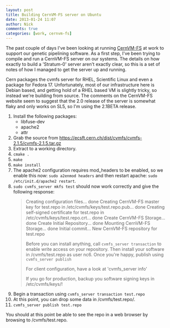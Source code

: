 ```yaml
---
layout: post
title: Building CernVM-FS server on Ubuntu
date: 2013-01-24 11:07
author: Nick
comments: true
categories: [work, cernvm-fs] 
---
```


The past couple of days I've been looking at running [CernVM-FS](http://cernvm.cern.ch/portal/filesystem/) at work to support our genetic pipelining software. As a first step, I've been trying to compile and run a CernVM-FS server on our systems. The details on how exactly to build a 'Stratum-0' server aren't exactly clear, so this is a set of notes of how I managed to get the server up and running.

<!-- more -->

Cern packages the cvmfs server for RHEL, Scientific Linux and even a package for Fedora 17. Unfortunately, most of our infrastructure here is Debian based, and getting hold of a RHEL based VM is slightly tricky, so instead we're building from source. The comments on the CernVM-FS website seem to suggest that the 2.0 release of the server is somewhat flaky and only works on SL5, so I'm using the 2.1BETA release.

1. Install the following packages:
	- libfuse-dev
	- apache2
	- attr
1. Grab the source from https://ecsft.cern.ch/dist/cvmfs/cvmfs-2.1.5/cvmfs-2.1.5.tar.gz
2. Extract to a working directory.
3. ```cmake .```
4. ```make```
5. ```make install```
6. The apache2 configuration requires mod_headers to be enabled, so we enable this now: ```sudo a2enmod headers``` and then restart apache: ```sudo /etc/init.d/apache2 restart```.
7. ```sudo cvmfs_server mkfs test``` should now work correctly and give the following response:
	> Creating configuration files... done
	> Creating CernVM-FS master key for test.repo in /etc/cvmfs/keys/test.repo.pub... done
	> Creating self-signed certificate for test.repo in /etc/cvmfs/keys/test.repo.crt... done
	> Create CernVM-FS Storage... done
	> Create Initial Repository... done
	> Mounting CernVM-FS Storage... done
	> Initial commit... New CernVM-FS repository for test.repo
	> 
	> Before you can install anything, call `cvmfs_server transaction`
	> to enable write access on your repository. Then install your
	> software in /cvmfs/test.repo as user nc6.
	> Once you're happy, publish using `cvmfs_server publish`
	> 
	> For client configuration, have a look at 'cvmfs_server info'
	> 
	> If you go for production, backup you software signing keys in /etc/cvmfs/keys/!
8. Begin a transaction using ```cvmfs_server transaction test.repo```
9. At this point, you can drop some data in /cvmfs/test.repo/.
10. ```cvmfs_server publish test.repo```

You should at this point be able to see the repo in a web browser by browsing to <server address>/cvmfs/test.repo.
